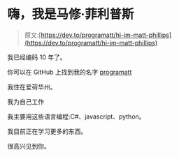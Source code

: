 # 嗨，我是马修·菲利普斯

> 原文:[https://dev.to/programatt/hi-im-matt-phillips](https://dev.to/programatt/hi-im-matt-phillips)

我已经编码 10 年了。

你可以在 GitHub 上找到我的名字 [programatt](https://github.com/programatt)

我住在爱荷华州。

我为自己工作

我主要用这些语言编程:C#、javascript、python。

我目前正在学习更多的东西。

很高兴见到你。